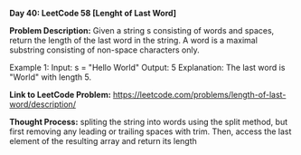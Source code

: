 **Day 40: LeetCode 58 [Lenght of Last Word]**

**Problem Description:**
Given a string s consisting of words and spaces, return the length of the last word in the string.
A word is a maximal substring consisting of non-space characters only.

Example 1:
Input: s = "Hello World"
Output: 5
Explanation: The last word is "World" with length 5.

**Link to LeetCode Problem:**
https://leetcode.com/problems/length-of-last-word/description/

**Thought Process:**
spliting the string into words using the split method, but first removing any leading or trailing spaces with trim. Then, access the last element of the resulting array and return its length
